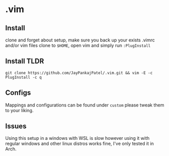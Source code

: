 # .vim

## Install 
clone and forget about setup,
make sure you back up your exists .vimrc and/or vim files
clone to `$HOME`, open vim and simply run `:PlugInstall`

## Install TLDR
```
git clone https://github.com/JayPankajPatel/.vim.git && vim -E -c PlugInstall -c q
```
## Configs
Mappings and configurations can be found under `custom` please tweak them to your liking.

## Issues
Using this setup in a windows with WSL is slow however using it with 
regular windows and other linux distros works fine, I've only tested it in Arch.

